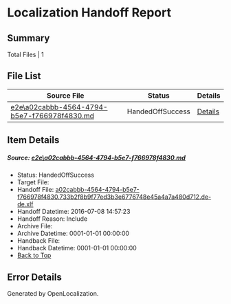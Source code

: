 # <a name='report-top'></a> Localization Handoff Report

## Summary
 Total Files | 1

## File List
 Source File | Status | Details 
 ----------- | ------ | ------- 
 [e2e\a02cabbb-4564-4794-b5e7-f766978f4830.md](https://github.com/OpenLocalizationTestOrg/oltest/blob/1f1522ebdc0f219e0d2d6638299dc525910960f4/e2e/a02cabbb-4564-4794-b5e7-f766978f4830.md) | HandedOffSuccess | [Details](#43a1d76e1e201175ec8f8c79813955981e44c4d11)

## Item Details
##### <a name='43a1d76e1e201175ec8f8c79813955981e44c4d11'></a> Source: [e2e\a02cabbb-4564-4794-b5e7-f766978f4830.md](https://github.com/OpenLocalizationTestOrg/oltest/blob/1f1522ebdc0f219e0d2d6638299dc525910960f4/e2e/a02cabbb-4564-4794-b5e7-f766978f4830.md)
* Status: HandedOffSuccess
* Target File: 
* Handoff File: [a02cabbb-4564-4794-b5e7-f766978f4830.733b2f8b9f77ed3b3e6776748e45a4a7a480d712.de-de.xlf](https://github.com/OpenLocalizationTestOrg/olhandoff-e2e/blob/7501b63bc026032e53c8114e331b1d50054431c7/ol-handoff/OpenLocalizationTestOrg/oltest-dede-fly/ci/ht/a02cabbb-4564-4794-b5e7-f766978f4830.733b2f8b9f77ed3b3e6776748e45a4a7a480d712.de-de.xlf)
* Handoff Datetime: 2016-07-08 14:57:23
* Handoff Reason: Include
* Archive File: 
* Archive Datetime: 0001-01-01 00:00:00
* Handback File: 
* Handback Datetime: 0001-01-01 00:00:00
* [Back to Top](#report-top)


## Error Details

Generated by OpenLocalization.
